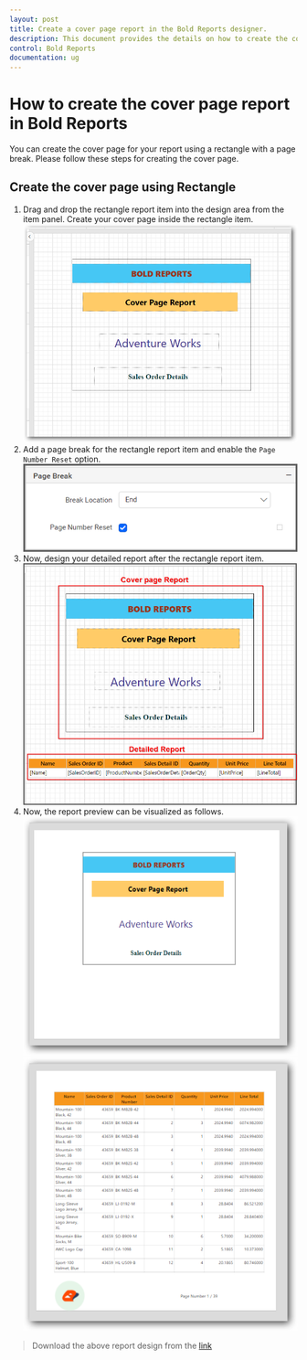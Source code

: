 ```yaml
---
layout: post
title: Create a cover page report in the Bold Reports designer.
description: This document provides the details on how to create the cover page report in the Bold Reports designer control.
control: Bold Reports
documentation: ug
---
```


# How to create the cover page report in Bold Reports

You can create the cover page for your report using a rectangle with a page break. Please follow these steps for creating the cover page.

## Create the cover page using Rectangle

1. Drag and drop the rectangle report item into the design area from the item panel. Create your cover page inside the rectangle item.
![Report cover page](/static/assets/on-premise/images/how-to/cover-page-report/cover-page.png)
2. Add a page break for the rectangle report item and enable the `Page Number Reset` option.
![Apply the page breakl](/static/assets/on-premise/images/how-to/cover-page-report/reset-page-number.png)
3. Now, design your detailed report after the rectangle report item.
![Design the detailed report](/static/assets/on-premise/images/how-to/cover-page-report/detailed-report.png)
4. Now, the report preview can be visualized as follows.
![First page](/static/assets/on-premise/images/how-to/cover-page-report/first-page.png)
![Second page](/static/assets/on-premise/images/how-to/cover-page-report/second-page.png)
> Download the above report design from the [link](https://www.syncfusion.com/downloads/support/directtrac/general/ze/Cover_Page_Report_(2)-268815869)